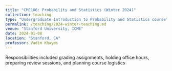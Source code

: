 ```yaml
---
title: "CME106: Probability and Statistics (Winter 2024)"
collection: teaching
type: "Undergraduate Introduction to Probability and Statistics course"
permalink: /teaching/2024-winter-teaching.md
venue: "Stanford University, ICME"
date: 2024-01-08
location: "Stanford, CA"
professor: Vadim Khayms
---
```


Responsibilities included grading assignments, holding office hours, preparing review sessions, and planning course logistics

